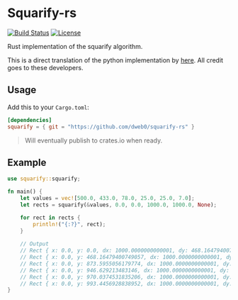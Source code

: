 # Squarify-rs

[![Build Status](https://img.shields.io/travis/com/dweb0/squarify-rs?style=flat-square)](https://travis-ci.com/dweb0/squarify-rs)
[![License](https://img.shields.io/badge/License-MIT/Apache--2.0-blue.svg?style=flat-square)](https://github.com/dweb0/squarify-rs/blob/master/LICENSE-APACHE)

Rust implementation of the squarify algorithm.

This is a direct translation of the python implementation by [here](https://github.com/laserson/squarify). All credit goes to these developers.

## Usage

Add this to your `Cargo.toml`:

```toml
[dependencies]
squarify = { git = "https://github.com/dweb0/squarify-rs" }
```

> Will eventually publish to crates.io when ready.

## Example

```rust
use squarify::squarify;

fn main() {
    let values = vec![500.0, 433.0, 78.0, 25.0, 25.0, 7.0];
    let rects = squarify(&values, 0.0, 0.0, 1000.0, 1000.0, None);

    for rect in rects {
        println!("{:?}", rect);
    }
    
    // Output
    // Rect { x: 0.0, y: 0.0, dx: 1000.0000000000001, dy: 468.16479400749057 }
    // Rect { x: 0.0, y: 468.16479400749057, dx: 1000.0000000000001, dy: 405.43071161048687 }
    // Rect { x: 0.0, y: 873.5955056179774, dx: 1000.0000000000001, dy: 73.03370786516854 }
    // Rect { x: 0.0, y: 946.629213483146, dx: 1000.0000000000001, dy: 23.40823970037453 }
    // Rect { x: 0.0, y: 970.0374531835206, dx: 1000.0000000000001, dy: 23.40823970037453 }
    // Rect { x: 0.0, y: 993.4456928838952, dx: 1000.0000000000001, dy: 6.5543071161048685 }
}
```